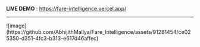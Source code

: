 **LIVE DEMO** : https://fare-intelligence.vercel.app/
<hr>
![image](https://github.com/AbhijithMallya/Fare_Intelligence/assets/91281454/ce025350-d351-4fc3-b313-e617d46affec)
